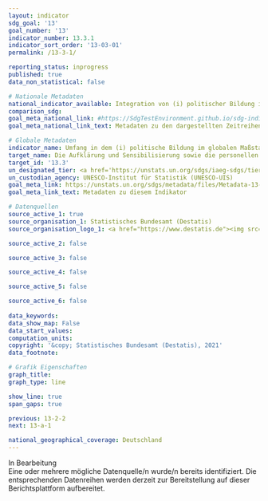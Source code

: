 ```yaml
---
layout: indicator    
sdg_goal: '13'    
goal_number: '13'    
indicator_number: 13.3.1    
indicator_sort_order: '13-03-01'    
permalink: /13-3-1/    

reporting_status: inprogress    
published: true    
data_non_statistical: false    

# Nationale Metadaten    
national_indicator_available: Integration von (i) politischer Bildung im globalen Maßstab und (ii) Bildung für nachhaltige Entwicklung im Bildungswesen    
comparison_sdg:     
goal_meta_national_link: #https://SdgTestEnvironment.github.io/sdg-indicators/public/MetaDe/13.3.1.pdf    
goal_meta_national_link_text: Metadaten zu den dargestellten Zeitreihen    

# Globale Metadaten    
indicator_name: Umfang in dem (i) politische Bildung im globalen Maßstab und (ii) Bildung für nachhaltige Entwicklung in (a) nationale Bildungspolitik, (b) Lehrpläne, (c) Ausbildung von Lehrkräften und (d) Leistungsbewertung der Lernenden integriert sind    
target_name: Die Aufklärung und Sensibilisierung sowie die personellen und institutionellen Kapazitäten im Bereich der Abschwächung des Klimawandels, der Klimaanpassung, der Reduzierung der Klimaauswirkungen sowie der Frühwarnung verbessern    
target_id: '13.3'    
un_designated_tier: <a href='https://unstats.un.org/sdgs/iaeg-sdgs/tier-classification/' title='Klicken Sie hier um weitere Informationen zur UN-Tier-Klassifikation zu erhalten.'  target='_blank'>Tier II</a>    
un_custodian_agency: UNESCO-Institut für Statistik (UNESCO-UIS)    
goal_meta_link: https://unstats.un.org/sdgs/metadata/files/Metadata-13-03-01.pdf    
goal_meta_link_text: Metadaten zu diesem Indikator    

# Datenquellen
source_active_1: true
source_organisation_1: Statistisches Bundesamt (Destatis)
source_organisation_logo_1: <a href="https://www.destatis.de"><img src="https://g205sdgs.github.io/sdg-indicators/public/OrgImgDe/destatis.png" alt="Logo destatis" style="height:60px; width:148px"/></a>

source_active_2: false

source_active_3: false

source_active_4: false

source_active_5: false

source_active_6: false
    
data_keywords:     
data_show_map: False    
data_start_values:     
computation_units:     
copyright: '&copy; Statistisches Bundesamt (Destatis), 2021'    
data_footnote:     

# Grafik Eigenschaften    
graph_title:     
graph_type: line    

show_line: true
span_gaps: true    

previous: 13-2-2    
next: 13-a-1    

national_geographical_coverage: Deutschland    
---
```


<span class="status inprogress"> In Bearbeitung </span><br>
Eine oder mehrere mögliche Datenquelle/n wurde/n bereits identifiziert. Die entsprechenden Datenreihen werden derzeit zur Bereitstellung auf dieser Berichtsplattform aufbereitet.